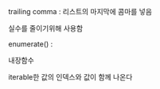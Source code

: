 trailing comma : 리스트의 마지막에 콤마를 넣음

실수를 줄이기위해 사용함



enumerate() : 

내장함수

iterable한 값의 인덱스와 값이 함께 나온다